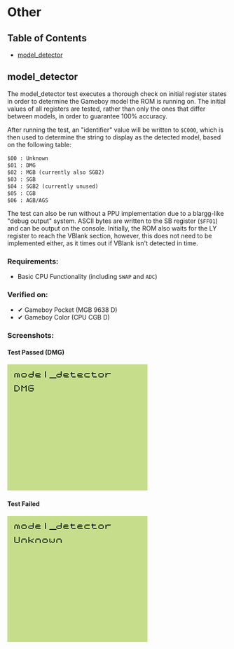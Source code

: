 # Other

## Table of Contents

- [model_detector](#model_detector)

## model_detector

The model_detector test executes a thorough check on initial register states in order to determine the Gameboy model the ROM is running on. The initial values of all registers are tested, rather than only the ones that differ between models, in order to guarantee 100% accuracy.

After running the test, an "identifier" value will be written to `$C000`, which is then used to determine the string to display as the detected model, based on the following table:

```
$00 : Unknown
$01 : DMG
$02 : MGB (currently also SGB2)
$03 : SGB
$04 : SGB2 (currently unused)
$05 : CGB
$06 : AGB/AGS
```

The test can also be run without a PPU implementation due to a blargg-like "debug output" system. ASCII bytes are written to the SB register (`$FF01`) and can be output on the console. Initially, the ROM also waits for the LY register to reach the VBlank section, however, this does not need to be implemented either, as it times out if VBlank isn't detected in time.

### Requirements:

- Basic CPU Functionality (including `SWAP` and `ADC`)

### Verified on:

- ✔ Gameboy Pocket (MGB 9638 D)
- ✔ Gameboy Color (CPU CGB D)

### Screenshots:

#### Test Passed (DMG)

![model_detector_pass](./screenshots/model_detector_pass.png)

#### Test Failed

![model_detector_fail](./screenshots/model_detector_fail.png)

